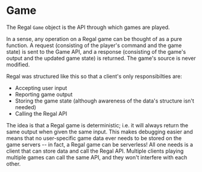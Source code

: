 # Game

The Regal `Game` object is the API through which games are played. 

In a sense, any operation on a Regal game can be thought of as a pure function. A request (consisting of the player's command and the game state) is sent to the Game API, and a response (consisting of the game's output and the updated game state) is returned. The game's source is never modified.

Regal was structured like this so that a client's only responsibilties are:

* Accepting user input
* Reporting game output
* Storing the game state (although awareness of the data's structure isn't needed)
* Calling the Regal API

The idea is that a Regal game is deterministic; i.e. it will always return the same output when given the same input. This makes debugging easier and means that no user-specific game data ever needs to be stored on the game servers -- in fact, a Regal game can be serverless! All one needs is a client that can store data and call the Regal API. Multiple clients playing multiple games can call the same API, and they won't interfere with each other.